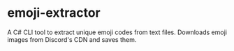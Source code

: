 # emoji-extractor
A C# CLI tool to extract unique emoji codes from text files. Downloads emoji images from Discord's CDN and saves them.
